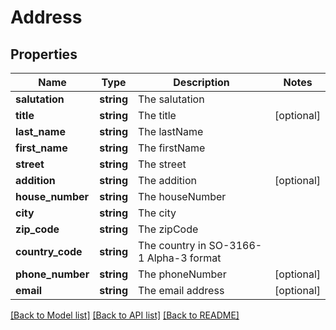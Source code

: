 # Address

## Properties
Name | Type | Description | Notes
------------ | ------------- | ------------- | -------------
**salutation** | **string** | The salutation | 
**title** | **string** | The title | [optional] 
**last_name** | **string** | The lastName | 
**first_name** | **string** | The firstName | 
**street** | **string** | The street | 
**addition** | **string** | The addition | [optional] 
**house_number** | **string** | The houseNumber | 
**city** | **string** | The city | 
**zip_code** | **string** | The zipCode | 
**country_code** | **string** | The country in SO-3166-1 Alpha-3 format | 
**phone_number** | **string** | The phoneNumber | [optional] 
**email** | **string** | The email address | [optional] 

[[Back to Model list]](../../README.md#documentation-for-models) [[Back to API list]](../../README.md#documentation-for-api-endpoints) [[Back to README]](../../README.md)

